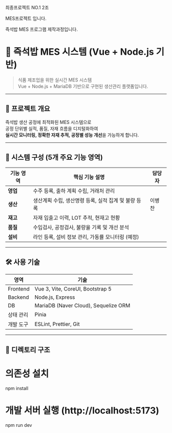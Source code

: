 최종프로젝트 NO.1  2조

MES프로젝트 입니다.

즉석밥 MES 프로그램 제작과정입니다.


# 🍱 즉석밥 MES 시스템 (Vue + Node.js 기반)

> 식품 제조업을 위한 실시간 MES 시스템  
> Vue + Node.js + MariaDB 기반으로 구현된 생산관리 플랫폼입니다.

---

## 📌 프로젝트 개요

즉석밥 생산 공정에 최적화된 MES 시스템으로  
공정 단위별 실적, 품질, 자재 흐름을 디지털화하여  
**실시간 모니터링, 정확한 자재 추적, 공정별 성능 개선**을 가능하게 합니다.

---

## 🧩 시스템 구성 (5개 주요 기능 영역)

| 기능 영역 | 핵심 기능 설명 |  담당자 |
|----------|----------------|-----------|
| **영업** | 수주 등록, 출하 계획 수립, 거래처 관리 |    |
| **생산** | 생산계획 수립, 생산명령 등록, 실적 집계 및 불량 등록 | 이병찬 |
| **재고** | 자재 입출고 이력, LOT 추적, 현재고 현황 |    |
| **품질** | 수입검사, 공정검사, 불량율 기록 및 개선 분석 |    |
| **설비** | 라인 등록, 설비 정보 관리, 가동률 모니터링 (예정) |    |

---



## 🛠️ 사용 기술

| 영역 | 기술 |
|------|------|
| Frontend | Vue 3, Vite, CoreUI, Bootstrap 5 |
| Backend | Node.js, Express |
| DB | MariaDB (Naver Cloud), Sequelize ORM |
| 상태 관리 | Pinia |
| 개발 도구 | ESLint, Prettier, Git |

---

## 📁 디렉토리 구조

# 의존성 설치
npm install

# 개발 서버 실행 (http://localhost:5173)
npm run dev


